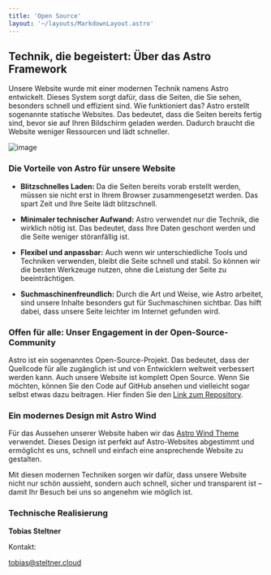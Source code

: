 ```yaml
---
title: 'Open Source'
layout: '~/layouts/MarkdownLayout.astro'
---
```


## Technik, die begeistert: Über das Astro Framework

Unsere Website wurde mit einer modernen Technik namens Astro entwickelt. Dieses System sorgt dafür, dass die Seiten, die Sie sehen, besonders schnell und effizient sind. Wie funktioniert das? Astro erstellt sogenannte statische Websites. Das bedeutet, dass die Seiten bereits fertig sind, bevor sie auf Ihren Bildschirm geladen werden. Dadurch braucht die Website weniger Ressourcen und lädt schneller.

![image](https://pustekuchen-xanten.de/images/code.png)

### Die Vorteile von Astro für unsere Website

- **Blitzschnelles Laden:** Da die Seiten bereits vorab erstellt werden, müssen sie nicht erst in Ihrem Browser zusammengesetzt werden. Das spart Zeit und Ihre Seite lädt blitzschnell.

- **Minimaler technischer Aufwand:** Astro verwendet nur die Technik, die wirklich nötig ist. Das bedeutet, dass Ihre Daten geschont werden und die Seite weniger störanfällig ist.

- **Flexibel und anpassbar:** Auch wenn wir unterschiedliche Tools und Techniken verwenden, bleibt die Seite schnell und stabil. So können wir die besten Werkzeuge nutzen, ohne die Leistung der Seite zu beeinträchtigen.

- **Suchmaschinenfreundlich:** Durch die Art und Weise, wie Astro arbeitet, sind unsere Inhalte besonders gut für Suchmaschinen sichtbar. Das hilft dabei, dass unsere Seite leichter im Internet gefunden wird.

### Offen für alle: Unser Engagement in der Open-Source-Community

Astro ist ein sogenanntes Open-Source-Projekt. Das bedeutet, dass der Quellcode für alle zugänglich ist und von Entwicklern weltweit verbessert werden kann. Auch unsere Website ist komplett Open Source. Wenn Sie möchten, können Sie den Code auf GitHub ansehen und vielleicht sogar selbst etwas dazu beitragen. Hier finden Sie den [Link zum Repository](https://github.com/DeinGithubLink).

### Ein modernes Design mit Astro Wind

Für das Aussehen unserer Website haben wir das [Astro Wind Theme](https://onwidget.com/) verwendet. Dieses Design ist perfekt auf Astro-Websites abgestimmt und ermöglicht es uns, schnell und einfach eine ansprechende Website zu gestalten.

Mit diesen modernen Techniken sorgen wir dafür, dass unsere Website nicht nur schön aussieht, sondern auch schnell, sicher und transparent ist – damit Ihr Besuch bei uns so angenehm wie möglich ist.

### Technische Realisierung

**Tobias Steltner**

Kontakt:

[tobias@steltner.cloud](mailto:tobias@steltner.cloud)
